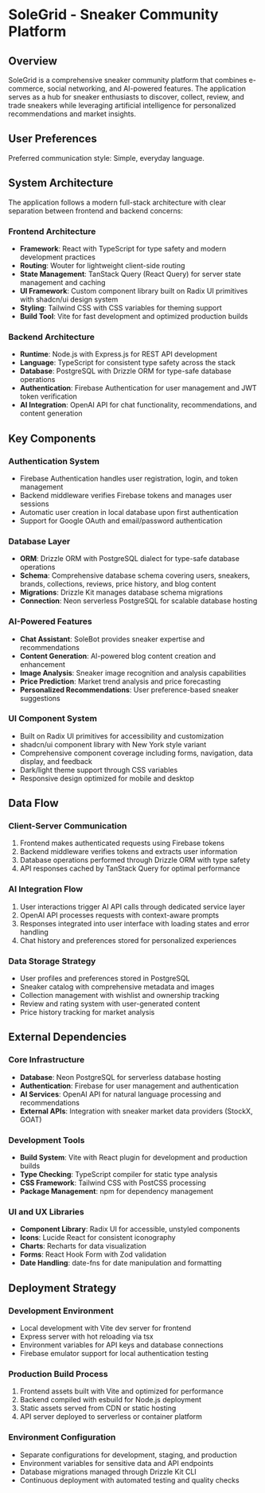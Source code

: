 # SoleGrid - Sneaker Community Platform

## Overview

SoleGrid is a comprehensive sneaker community platform that combines e-commerce, social networking, and AI-powered features. The application serves as a hub for sneaker enthusiasts to discover, collect, review, and trade sneakers while leveraging artificial intelligence for personalized recommendations and market insights.

## User Preferences

Preferred communication style: Simple, everyday language.

## System Architecture

The application follows a modern full-stack architecture with clear separation between frontend and backend concerns:

### Frontend Architecture
- **Framework**: React with TypeScript for type safety and modern development practices
- **Routing**: Wouter for lightweight client-side routing
- **State Management**: TanStack Query (React Query) for server state management and caching
- **UI Framework**: Custom component library built on Radix UI primitives with shadcn/ui design system
- **Styling**: Tailwind CSS with CSS variables for theming support
- **Build Tool**: Vite for fast development and optimized production builds

### Backend Architecture
- **Runtime**: Node.js with Express.js for REST API development
- **Language**: TypeScript for consistent type safety across the stack
- **Database**: PostgreSQL with Drizzle ORM for type-safe database operations
- **Authentication**: Firebase Authentication for user management and JWT token verification
- **AI Integration**: OpenAI API for chat functionality, recommendations, and content generation

## Key Components

### Authentication System
- Firebase Authentication handles user registration, login, and token management
- Backend middleware verifies Firebase tokens and manages user sessions
- Automatic user creation in local database upon first authentication
- Support for Google OAuth and email/password authentication

### Database Layer
- **ORM**: Drizzle ORM with PostgreSQL dialect for type-safe database operations
- **Schema**: Comprehensive database schema covering users, sneakers, brands, collections, reviews, price history, and blog content
- **Migrations**: Drizzle Kit manages database schema migrations
- **Connection**: Neon serverless PostgreSQL for scalable database hosting

### AI-Powered Features
- **Chat Assistant**: SoleBot provides sneaker expertise and recommendations
- **Content Generation**: AI-powered blog content creation and enhancement
- **Image Analysis**: Sneaker image recognition and analysis capabilities
- **Price Prediction**: Market trend analysis and price forecasting
- **Personalized Recommendations**: User preference-based sneaker suggestions

### UI Component System
- Built on Radix UI primitives for accessibility and customization
- shadcn/ui component library with New York style variant
- Comprehensive component coverage including forms, navigation, data display, and feedback
- Dark/light theme support through CSS variables
- Responsive design optimized for mobile and desktop

## Data Flow

### Client-Server Communication
1. Frontend makes authenticated requests using Firebase tokens
2. Backend middleware verifies tokens and extracts user information
3. Database operations performed through Drizzle ORM with type safety
4. API responses cached by TanStack Query for optimal performance

### AI Integration Flow
1. User interactions trigger AI API calls through dedicated service layer
2. OpenAI API processes requests with context-aware prompts
3. Responses integrated into user interface with loading states and error handling
4. Chat history and preferences stored for personalized experiences

### Data Storage Strategy
- User profiles and preferences stored in PostgreSQL
- Sneaker catalog with comprehensive metadata and images
- Collection management with wishlist and ownership tracking
- Review and rating system with user-generated content
- Price history tracking for market analysis

## External Dependencies

### Core Infrastructure
- **Database**: Neon PostgreSQL for serverless database hosting
- **Authentication**: Firebase for user management and authentication
- **AI Services**: OpenAI API for natural language processing and recommendations
- **External APIs**: Integration with sneaker market data providers (StockX, GOAT)

### Development Tools
- **Build System**: Vite with React plugin for development and production builds
- **Type Checking**: TypeScript compiler for static type analysis
- **CSS Framework**: Tailwind CSS with PostCSS processing
- **Package Management**: npm for dependency management

### UI and UX Libraries
- **Component Library**: Radix UI for accessible, unstyled components
- **Icons**: Lucide React for consistent iconography
- **Charts**: Recharts for data visualization
- **Forms**: React Hook Form with Zod validation
- **Date Handling**: date-fns for date manipulation and formatting

## Deployment Strategy

### Development Environment
- Local development with Vite dev server for frontend
- Express server with hot reloading via tsx
- Environment variables for API keys and database connections
- Firebase emulator support for local authentication testing

### Production Build Process
1. Frontend assets built with Vite and optimized for performance
2. Backend compiled with esbuild for Node.js deployment
3. Static assets served from CDN or static hosting
4. API server deployed to serverless or container platform

### Environment Configuration
- Separate configurations for development, staging, and production
- Environment variables for sensitive data and API endpoints
- Database migrations managed through Drizzle Kit CLI
- Continuous deployment with automated testing and quality checks